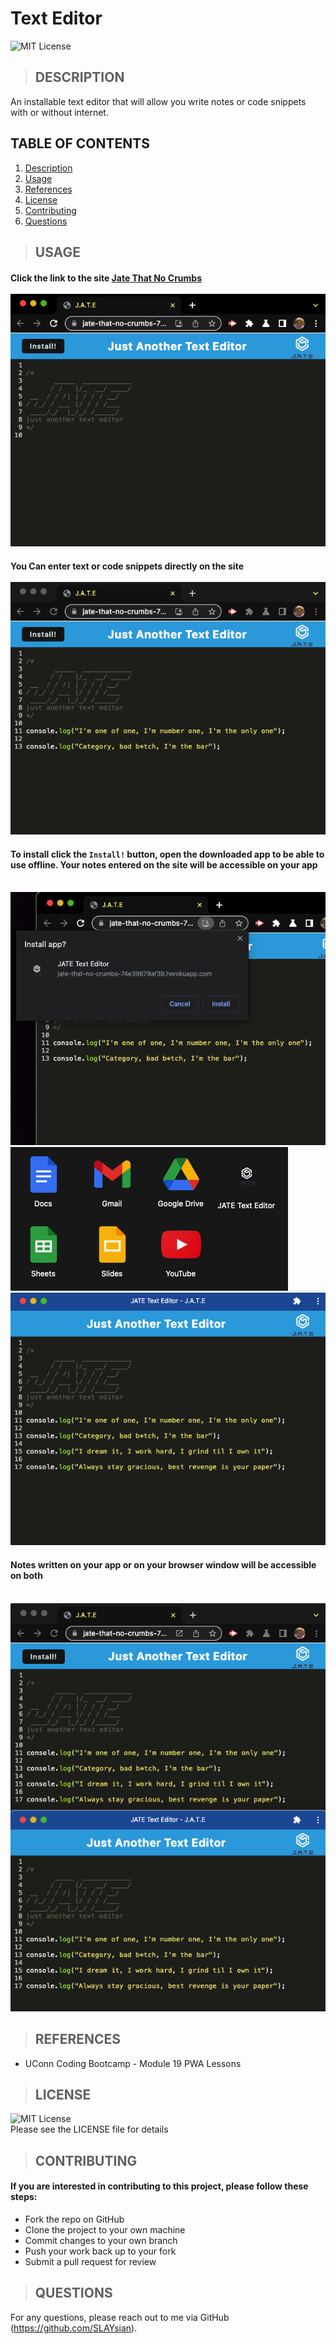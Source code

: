 # Text Editor

![MIT License](https://img.shields.io/badge/License-MIT-yellow.svg)

> ## DESCRIPTION
  An installable text editor that will allow you write notes or code snippets with or without internet.

## TABLE OF CONTENTS
  1. [Description](#description)
  2. [Usage](#usage)
  3. [References](#references)
  4. [License](#license)
  5. [Contributing](#contributing)
  6. [Questions](#questions)

> ## USAGE

#### Click the link to the site [Jate That No Crumbs](https://jate-that-no-crumbs-74e39679af39.herokuapp.com/)<br/><br/>![JATE That No Crumbs site](./client/src/images/jate-site.png)<br/>

#### You Can enter text or code snippets directly on the site<br/><br/>![site notes](./client/src/images/notes-site.png)<br/>
#### To install click the `Install!` button, open the downloaded app to be able to use offline. Your notes entered on the site will be accessible on your app<br/><br/>
![install](./client/src/images/install-app.png)<br/>![apps](./client/src/images/downloaded-app.png)<br/>
![app](./client/src/images/app-notes.png)<br/>
#### Notes written on your app or on your browser window will be accessible on both<br/><br/>
![site-app](./client/src/images/app-and-site.png)

> ## REFERENCES
- UConn Coding Bootcamp - Module 19 PWA Lessons

> ## LICENSE
![MIT License](https://img.shields.io/badge/License-MIT-yellow.svg)<br/>
Please see the LICENSE file for details

> ## CONTRIBUTING
#### If you are interested in contributing to this project, please follow these steps:
- Fork the repo on GitHub
- Clone the project to your own machine
- Commit changes to your own branch
- Push your work back up to your fork
- Submit a pull request for review

> ## QUESTIONS
For any questions, please reach out to me via GitHub (https://github.com/SLAYsian).
